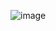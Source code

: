 ![image](https://user-images.githubusercontent.com/100955247/222907478-53e5de8e-9317-45b2-ae4c-294c73540199.png)
